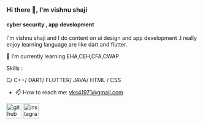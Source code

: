 ### Hi there 👋, I'm vishnu shaji
#### cyber security , app development
I'm vishnu shaji and I do content on ui design and app development .I really enjoy learning language are like dart and flutter.

🌱 I’m currently learning EHA,CEH,CFA,CWAP 

Skills :

C/ C++/ DART/ FLUTTER/ JAVA/ HTML / CSS

- 📫 How to reach me: vks41971@gmail.com 


[<img src='https://cdn.jsdelivr.net/npm/simple-icons@3.0.1/icons/github.svg' alt='github' height='40'>](https://github.com/vishnushaji03)  [<img src='https://cdn.jsdelivr.net/npm/simple-icons@3.0.1/icons/instagram.svg' alt='instagram' height='40'>](https://www.instagram.com/x.zeus__/)  


